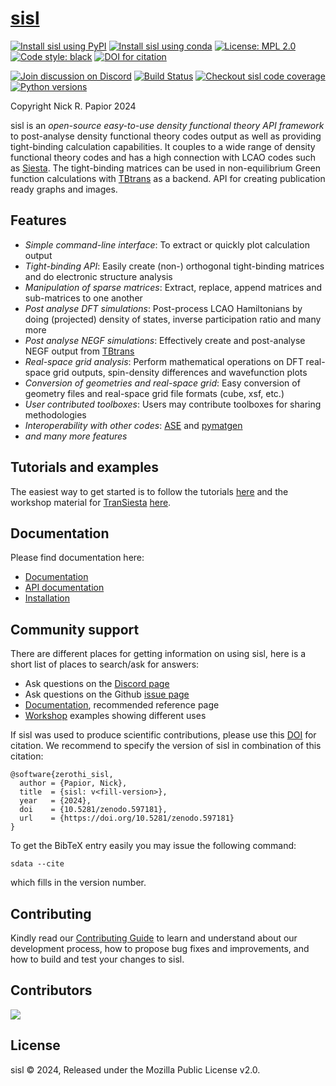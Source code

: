 # [sisl](https://zerothi.github.io/sisl/index.html) #

[![Install sisl using PyPI](https://badge.fury.io/py/sisl.svg)](https://pypi.org/project/sisl)
[![Install sisl using conda](https://anaconda.org/conda-forge/sisl/badges/version.svg)](https://anaconda.org/conda-forge/sisl)
[![License: MPL 2.0](https://img.shields.io/badge/License-MPL%202.0-brightgreen.svg)](https://www.mozilla.org/en-US/MPL/2.0/)
[![Code style: black](https://img.shields.io/badge/code%20style-black-000000.svg)](https://github.com/psf/black)
[![DOI for citation](https://zenodo.org/badge/doi/10.5281/zenodo.597181.svg)](https://doi.org/10.5281/zenodo.597181)
<!--- [![Documentation on RTD](https://readthedocs.org/projects/docs/badge/?version=latest)](http://sisl.readthedocs.io/en/latest/) -->
[![Join discussion on Discord](https://img.shields.io/discord/742636379871379577.svg?label=&logo=discord&logoColor=ffffff&color=green&labelColor=red)](https://discord.gg/5XnFXFdkv2)
[![Build Status](https://github.com/zerothi/sisl/actions/workflows/test.yaml/badge.svg?branch=main)](https://github.com/zerothi/sisl/actions/workflows/test.yaml)
[![Checkout sisl code coverage](https://codecov.io/gh/zerothi/sisl/branch/main/graph/badge.svg)](https://codecov.io/gh/zerothi/sisl)
[![Python versions](https://img.shields.io/pypi/pyversions/sisl.svg)](https://pypi.org/project/sisl/)

Copyright Nick R. Papior 2024

sisl is an *open-source easy-to-use density functional theory API framework* to post-analyse density functional theory codes output
as well as providing tight-binding calculation capabilities.
It couples to a wide range of density functional theory codes and has a high connection with LCAO codes such as [Siesta][siesta]. The tight-binding matrices can be used in non-equilibrium Green function calculations with [TBtrans][tbtrans] as a backend. API for creating publication ready graphs and images.

## Features ##

- *Simple command-line interface*: To extract or quickly plot calculation output
- *Tight-binding API*: Easily create (non-) orthogonal tight-binding matrices and do electronic structure analysis
- *Manipulation of sparse matrices*: Extract, replace, append matrices and sub-matrices to one another
- *Post analyse DFT simulations*: Post-process LCAO Hamiltonians by doing (projected) density of states, inverse participation ratio and many more
- *Post analyse NEGF simulations*: Effectively create and post-analyse NEGF output from [TBtrans][tbtrans]
- *Real-space grid analysis*: Perform mathematical operations on DFT real-space grid outputs, spin-density differences and wavefunction plots
- *Conversion of geometries and real-space grid*: Easy conversion of geometry files and real-space grid file formats (cube, xsf, etc.)
- *User contributed toolboxes*: Users may contribute toolboxes for sharing methodologies
- *Interoperability with other codes*: [ASE][ase] and [pymatgen]
- *and many more features*

## Tutorials and examples ##

The easiest way to get started is to follow the tutorials [here](https://zerothi.github.io/sisl/tutorials.html) and the workshop material for [TranSiesta][siesta] [here][workshop].


## Documentation ##

Please find documentation here:

- [Documentation](https://zerothi.github.io/sisl/index.html)
- [API documentation](https://zerothi.github.io/sisl/api/index.html)
- [Installation](https://zerothi.github.io/sisl/installation.html)


## Community support ##

There are different places for getting information on using sisl, here is a short list
of places to search/ask for answers:

- Ask questions on the [Discord page][sisl@discord]
- Ask questions on the Github [issue page][sisl@issue]
- [Documentation][sisl@api], recommended reference page
- [Workshop][workshop] examples showing different uses

If sisl was used to produce scientific contributions, please use this [DOI][doi] for citation.
We recommend to specify the version of sisl in combination of this citation:

    @software{zerothi_sisl,
      author = {Papior, Nick},
      title  = {sisl: v<fill-version>},
      year   = {2024},
      doi    = {10.5281/zenodo.597181},
      url    = {https://doi.org/10.5281/zenodo.597181}
    }

To get the BibTeX entry easily you may issue the following command:

    sdata --cite

which fills in the version number.

## Contributing ##

Kindly read our [Contributing Guide](CONTRIBUTING.md) to learn and understand about our development process, how to propose bug fixes and improvements, and how to build and test your changes to sisl.

## Contributors ##
<a href="https://github.com/zerothi/sisl/graphs/contributors">
  <img src="https://contrib.rocks/image?repo=zerothi/sisl" />
</a>

## License
sisl © 2024, Released under the Mozilla Public License v2.0.


<!---
Links to external and internal sites.
-->
[sisl@git]: https://github.com/zerothi/sisl
[sisl@api]: https://zerothi.github.io/sisl
[sisl@discord]: https://discord.gg/5XnFXFdkv2
[sisl@issue]: https://github.com/zerothi/sisl/issues
[sisl@pr]: https://github.com/zerothi/sisl/pulls
[siesta]: https://gitlab.com/siesta-project/siesta
[tbtrans]: https://gitlab.com/siesta-project/siesta
[workshop]: https://github.com/zerothi/ts-tbt-sisl-tutorial
[doi]: https://doi.org/10.5281/zenodo.597181
[mpl]: https://www.mozilla.org/en-US/MPL/2.0/
[ase]: https://wiki.fysik.dtu.dk/ase/
[pymatgen]: https://pymatgen.org/

<!---
Local variables for emacs to turn on flyspell-mode
% Local Variables:
%   mode: flyspell
%   tab-width: 4
%   indent-tabs-mode: nil
% End:
-->
